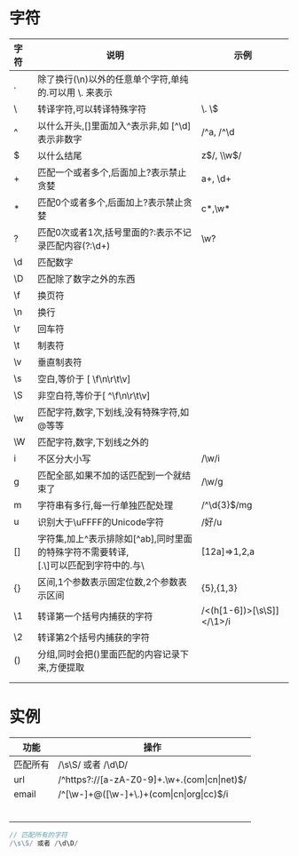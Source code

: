 # 字符

| 字符 | 说明                                                         | 示例                       |
| :--- | ------------------------------------------------------------ | -------------------------- |
| .    | 除了换行(\n)以外的任意单个字符,单纯的.可以用  \\.  来表示    |                            |
| \    | 转译字符,可以转译特殊字符                                    | \\.   \\$                  |
| ^    | 以什么开头,[]里面加入^表示非,如 \[^\\d]表示非数字            | /^a,  /^\\d                |
| $    | 以什么结尾                                                   | z$/,  \\w$/                |
| +    | 匹配一个或者多个,后面加上?表示禁止贪婪                       | a+, \\d+                   |
| \*   | 匹配0个或者多个,后面加上?表示禁止贪婪                        | c*,\\w\*                   |
| ?    | 匹配0次或者1次,括号里面的?:表示不记录匹配内容(?:\d+)         | \\w?                       |
| \\d  | 匹配数字                                                     |                            |
| \\D  | 匹配除了数字之外的东西                                       |                            |
| \\f  | 换页符                                                       |                            |
| \\n  | 换行                                                         |                            |
| \\r  | 回车符                                                       |                            |
| \t   | 制表符                                                       |                            |
| \v   | 垂直制表符                                                   |                            |
| \s   | 空白,等价于 [ \f\n\r\t\v]                                    |                            |
| \S   | 非空白符,等价于[ ^\f\n\r\t\v]                                |                            |
| \w   | 匹配字符,数字,下划线,没有特殊字符,如@等等                    |                            |
| \W   | 匹配字符,数字,下划线之外的                                   |                            |
| i    | 不区分大小写                                                 | /\w/i                      |
| g    | 匹配全部,如果不加的话匹配到一个就结束了                      | /\w/g                      |
| m    | 字符串有多行,每一行单独匹配处理                              | /^\d{3}$/mg                |
| u    | 识别大于\uFFFF的Unicode字符                                  | /好/u                      |
| []   | 字符集,加上^表示排除如\[^ab],同时里面的特殊字符不需要转译,<br/>[.\\]可以匹配到字符中的.与\\ | [12a]=>1,2,a               |
| {}   | 区间,1个参数表示固定位数,2个参数表示区间                     | {5},{1,3}                  |
| \1   | 转译第一个括号内捕获的字符                                   | /<(h[1-6])>[\s\S]]<\/\1>/i |
| \2   | 转译第2个括号内捕获的字符                                    |                            |
| ()   | 分组,同时会把()里面匹配的内容记录下来,方便提取               |                            |
|      |                                                              |                            |
|      |                                                              |                            |

# 实例

| 功能     | 操作                                             |
| -------- | ------------------------------------------------ |
| 匹配所有 | /\s\S/  或者 /\d\D/                              |
| url      | /^https?:\/\/[a-zA-Z0-9]+\.\w+\.(com\|cn\|net)$/ |
| email    | /^[\w-]+@([\w-]+\\.)+(com\|cn\|org\|cc)$/i       |
|          |                                                  |
|          |                                                  |
|          |                                                  |
|          |                                                  |
|          |                                                  |
|          |                                                  |



```js
// 匹配所有的字符
/\s\S/ 或者 /\d\D/
```

